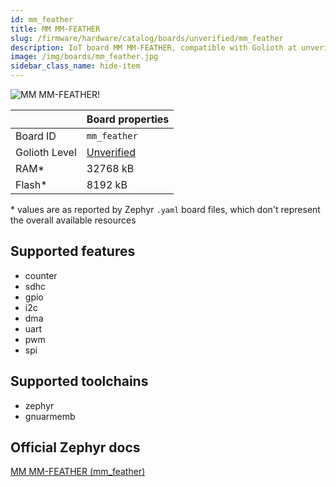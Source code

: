```yaml
---
id: mm_feather
title: MM MM-FEATHER
slug: /firmware/hardware/catalog/boards/unverified/mm_feather
description: IoT board MM MM-FEATHER, compatible with Golioth at unverified level.
image: /img/boards/mm_feather.jpg
sidebar_class_name: hide-item
---
```


[//]: # (This is an auto-generated file, do not edit! Changes to it will be lost upon re-generation)

![MM MM-FEATHER!](/img/boards/mm_feather.jpg "MM MM-FEATHER")

|                | Board properties     |
| -------------  | -------------------- |
| Board ID       | `mm_feather` |
| Golioth Level  | [Unverified](/firmware/hardware#unverified-boards) |
| RAM*           | 32768 kB |
| Flash*         | 8192 kB |

\* values are as reported by Zephyr `.yaml` board files, which don't represent the overall available resources



## Supported features

* counter
* sdhc
* gpio
* i2c
* dma
* uart
* pwm
* spi

## Supported toolchains

* zephyr
* gnuarmemb

## Official Zephyr docs

[MM MM-FEATHER (mm_feather)](https://docs.zephyrproject.org/latest/boards/madmachine/mm_feather/doc/index.html)
